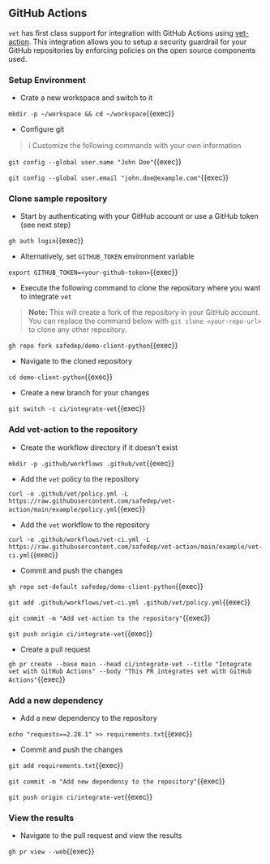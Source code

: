 ## GitHub Actions

`vet` has first class support for integration with GitHub Actions using [vet-action](https://github.com/safedep/vet-action).
This integration allows you to setup a security guardrail for your GitHub repositories by enforcing policies on the open source components used.

### Setup Environment

* Crate a new workspace and switch to it

`mkdir -p ~/workspace && cd ~/workspace`{{exec}}

* Configure git

> ℹ️ Customize the following commands with your own information

`git config --global user.name "John Doe"`{{exec}}

`git config --global user.email "john.doe@example.com"`{{exec}}

### Clone sample repository

* Start by authenticating with your GitHub account or use a GitHub token (see next step)

`gh auth login`{{exec}}

* Alternatively, set `GITHUB_TOKEN` environment variable

`export GITHUB_TOKEN=<your-github-token>`{{exec}}

* Execute the following command to clone the repository where you want to integrate `vet`

> **Note:** This will create a fork of the repository in your GitHub account. You can replace
> the command below with `git clone <your-repo-url>` to clone any other repository.

`gh repo fork safedep/demo-client-python`{{exec}}

* Navigate to the cloned repository

`cd demo-client-python`{{exec}}

* Create a new branch for your changes

`git switch -c ci/integrate-vet`{{exec}}

### Add vet-action to the repository

* Create the workflow directory if it doesn't exist

`mkdir -p .github/workflows .github/vet`{{exec}}

* Add the `vet` policy to the repository

`curl -o .github/vet/policy.yml -L https://raw.githubusercontent.com/safedep/vet-action/main/example/policy.yml`{{exec}}

* Add the `vet` workflow to the repository

`curl -o .github/workflows/vet-ci.yml -L https://raw.githubusercontent.com/safedep/vet-action/main/example/vet-ci.yml`{{exec}}

* Commit and push the changes

`gh repo set-default safedep/demo-client-python`{{exec}}

`git add .github/workflows/vet-ci.yml .github/vet/policy.yml`{{exec}}

`git commit -m "Add vet-action to the repository"`{{exec}}

`git push origin ci/integrate-vet`{{exec}}

* Create a pull request

`gh pr create --base main --head ci/integrate-vet --title "Integrate vet with GitHub Actions" --body "This PR integrates vet with GitHub Actions"`{{exec}}

### Add a new dependency

* Add a new dependency to the repository

`echo "requests==2.28.1" >> requirements.txt`{{exec}}

* Commit and push the changes

`git add requirements.txt`{{exec}}

`git commit -m "Add new dependency to the repository"`{{exec}}

`git push origin ci/integrate-vet`{{exec}}

### View the results

* Navigate to the pull request and view the results

`gh pr view --web`{{exec}}

